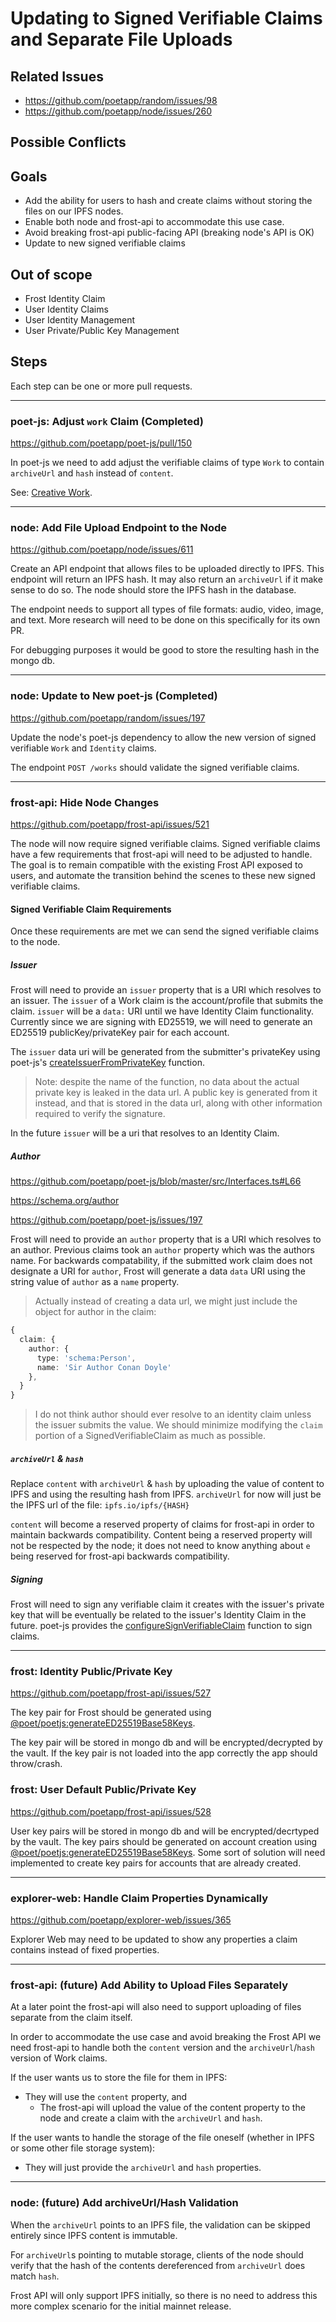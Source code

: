 # Updating to Signed Verifiable Claims and Separate File Uploads

## Related Issues
- https://github.com/poetapp/random/issues/98
- https://github.com/poetapp/node/issues/260

## Possible Conflicts

## Goals

* Add the ability for users to hash and create claims without storing the files on our IPFS nodes.
* Enable both node and frost-api to accommodate this use case.
* Avoid breaking frost-api public-facing API (breaking node's API is OK)
* Update to new signed verifiable claims

## Out of scope

* Frost Identity Claim
* User Identity Claims
* User Identity Management
* User Private/Public Key Management

## Steps

Each step can be one or more pull requests.

---- 

### poet-js: Adjust `work` Claim (Completed)

https://github.com/poetapp/poet-js/pull/150

In poet-js we need to add adjust the verifiable claims of type `Work` to contain `archiveUrl` and `hash` instead of `content`.

See: [Creative Work](https://github.com/poetapp/random/blob/master/claim-types/creative-work.md).

----

### node: Add File Upload Endpoint to the Node

https://github.com/poetapp/node/issues/611

Create an API endpoint that allows files to be uploaded directly to IPFS. This endpoint will return an IPFS hash. It may also return an `archiveUrl` if it make sense to do so. The node should store the IPFS hash in the database.

The endpoint needs to support all types of file formats: audio, video, image, and text. More research will need to be done on this specifically for its own PR.

For debugging purposes it would be good to store the resulting hash in the mongo db.

---- 

### node: Update to New poet-js (Completed)

https://github.com/poetapp/random/issues/197

Update the node's poet-js dependency to allow the new version of signed verifiable `Work` and `Identity` claims.

The endpoint `POST /works` should validate the signed verifiable claims.

---- 

### frost-api: Hide Node Changes

https://github.com/poetapp/frost-api/issues/521

The node will now require signed verifiable claims. Signed verifiable claims have a few requirements that frost-api will need to be adjusted to handle. The goal is to remain compatible with the existing Frost API exposed to users, and automate the transition behind the scenes to these new signed verifiable claims.

#### Signed Verifiable Claim Requirements

Once these requirements are met we can send the signed verifiable claims to the node.

##### Issuer

Frost will need to provide an `issuer` property that is a URI which resolves to an issuer.  The `issuer` of a Work claim 
is the account/profile that submits the claim. `issuer` will be a `data:` URI until we have Identity Claim functionality. 
Currently since we are signing with ED25519, we will need to generate an ED25519 publicKey/privateKey pair for each account.

The `issuer` data uri will be generated from the submitter's privateKey using poet-js's [createIssuerFromPrivateKey](https://github.com/poetapp/poet-js/blob/master/src/util/KeyHelper.ts#L106) function.

> Note: despite the name of the function, no data about the actual private key is leaked in the data url. 
A public key is generated from it instead, and that is stored in the data url, along with other information required to 
verify the signature.

In the future `issuer` will be a uri that resolves to an Identity Claim.

##### Author

https://github.com/poetapp/poet-js/blob/master/src/Interfaces.ts#L66

https://schema.org/author

https://github.com/poetapp/poet-js/issues/197

Frost will need to provide an `author` property that is a URI which resolves to an author. Previous claims took 
an `author` property which was the authors name. For backwards compatability, if the submitted work claim does 
not designate a URI for `author`, Frost will generate a data `data` URI using the string value of `author` as a 
`name` property.

> Actually instead of creating a data url, we might just include the object for author in the claim:

```typescript
{
  claim: {
    author: {
      type: 'schema:Person',
      name: 'Sir Author Conan Doyle'
    },
  }
}
```

> I do not think author should ever resolve to an identity claim unless the issuer submits the value. We should minimize 
modifying the `claim` portion of a SignedVerifiableClaim as much as possible.

##### `archiveUrl` & `hash`

Replace `content` with `archiveUrl` & `hash` by uploading the value of content to IPFS and using the resulting hash 
from IPFS. `archiveUrl` for now will just be the IPFS url of the file: `ipfs.io/ipfs/{HASH}`

`content` will become a reserved property of claims for frost-api in order to maintain backwards compatibility. 
Content being a reserved property will not be respected by the node; it does not need to know anything about 
`e` being reserved for frost-api backwards compatibility.

##### Signing

Frost will need to sign any verifiable claim it creates with the issuer's private key that will be eventually be 
related to the issuer's Identity Claim in the future. poet-js provides the [configureSignVerifiableClaim](https://github.com/poetapp/poet-js/blob/master/src/VerifiableClaimSigner.ts#L48) 
function to sign claims.

----

### frost: Identity Public/Private Key

https://github.com/poetapp/frost-api/issues/527

The key pair for Frost should be generated using [@poet/poetjs:generateED25519Base58Keys](https://github.com/poetapp/poet-js/blob/master/src/util/KeyHelper.ts#L141).

The key pair will be stored in mongo db and will be encrypted/decrypted by the vault. If the key pair is not loaded into the app correctly the app should throw/crash.

### frost: User Default Public/Private Key
https://github.com/poetapp/frost-api/issues/528

User key pairs will be stored in mongo db and will be encrypted/decrtyped by the vault. The key pairs should be 
generated on account creation using [@poet/poetjs:generateED25519Base58Keys](https://github.com/poetapp/poet-js/blob/master/src/util/KeyHelper.ts#L141). 
Some sort of solution will need implemented to create key pairs for accounts that are already created.

---- 

### explorer-web: Handle Claim Properties Dynamically

https://github.com/poetapp/explorer-web/issues/365

Explorer Web may need to be updated to show any properties a claim contains instead of fixed properties.

----

### frost-api: (future) Add Ability to Upload Files Separately 

At a later point the frost-api will also need to support uploading of files separate from the claim itself.

In order to accommodate the use case and avoid breaking the Frost API we need frost-api to handle both the 
`content` version and the `archiveUrl`/`hash` version of Work claims.

If the user wants us to store the file for them in IPFS:
* They will use the `content` property, and
  * The frost-api will upload the value of the content property to the node and create a claim with the `archiveUrl` and `hash`.
 
If the user wants to handle the storage of the file oneself (whether in IPFS or some other file storage system):
  * They will just provide the `archiveUrl` and `hash` properties.

----

### node: (future) Add archiveUrl/Hash Validation

When the `archiveUrl` points to an IPFS file, the validation can be skipped entirely since IPFS content is immutable.

For `archiveUrl`s pointing to mutable storage, clients of the node should verify that the hash of the contents dereferenced from `archiveUrl` does match `hash`.

Frost API will only support IPFS initially, so there is no need to address this more complex scenario for the initial mainnet release.
